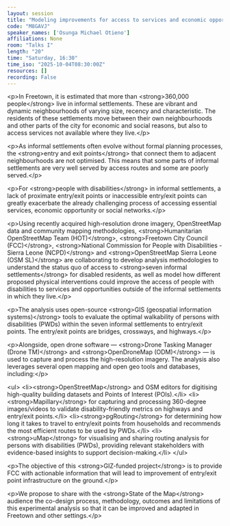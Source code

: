 ```yaml
---
layout: session
title: "Modeling improvements for access to services and economic opportunities for disabled people in Freetown’s informal settlements"
code: "M8GAVJ"
speaker_names: ['Osunga Michael Otieno']
affiliations: None
room: "Talks I"
length: "20"
time: "Saturday, 16:30"
time_iso: "2025-10-04T08:30:00Z"
resources: []
recording: False
---
```


&lt;p&gt;In Freetown, it is estimated that more than &lt;strong&gt;360,000 people&lt;/strong&gt; live in informal settlements. These are vibrant and dynamic neighbourhoods of varying size, recency and characteristic. The residents of these settlements move between their own neighbourhoods and other parts of the city for economic and social reasons, but also to access services not available where they live.&lt;/p&gt;
  
 &lt;p&gt;As informal settlements often evolve without formal planning processes, the &lt;strong&gt;entry and exit points&lt;/strong&gt; that connect them to adjacent neighbourhoods are not optimised. This means that some parts of informal settlements are very well served by access routes and some are poorly served.&lt;/p&gt;
  
  &lt;p&gt;For &lt;strong&gt;people with disabilities&lt;/strong&gt; in informal settlements, a lack of proximate entry/exit points or inaccessible entry/exit points can greatly exacerbate the already challenging process of accessing essential services, economic opportunity or social networks.&lt;/p&gt;
  
  &lt;p&gt;Using recently acquired high-resolution drone imagery, OpenStreetMap data and community mapping methodologies, &lt;strong&gt;Humanitarian OpenStreetMap Team (HOT)&lt;/strong&gt;, &lt;strong&gt;Freetown City Council (FCC)&lt;/strong&gt;, &lt;strong&gt;National Commission for People with Disabilities - Sierra Leone (NCPD)&lt;/strong&gt; and &lt;strong&gt;OpenStreetMap Sierra Leone (OSM SL)&lt;/strong&gt; are collaborating to develop analysis methodologies to understand the status quo of access to &lt;strong&gt;seven informal settlements&lt;/strong&gt; for disabled residents, as well as model how different proposed physical interventions could improve the access of people with disabilities to services and opportunities outside of the informal settlements in which they live.&lt;/p&gt;
  
  &lt;p&gt;The analysis uses open-source &lt;strong&gt;GIS (geospatial information systems)&lt;/strong&gt; tools to evaluate the optimal walkability of persons with disabilities (PWDs) within the seven informal settlements to entry/exit points. The entry/exit points are bridges, crossways, and highways.&lt;/p&gt;
  
  &lt;p&gt;Alongside, open drone software — &lt;strong&gt;Drone Tasking Manager (Drone TM)&lt;/strong&gt; and &lt;strong&gt;OpenDroneMap (ODM)&lt;/strong&gt; — is used to capture and process the high-resolution imagery. The analysis also leverages several open mapping and open geo tools and databases, including:&lt;/p&gt;
  
  &lt;ul&gt;
    &lt;li&gt;&lt;strong&gt;OpenStreetMap&lt;/strong&gt; and OSM editors for digitising high-quality building datasets and Points of Interest (POIs).&lt;/li&gt;
    &lt;li&gt;&lt;strong&gt;Mapillary&lt;/strong&gt; for capturing and processing 360-degree images/videos to validate disability-friendly metrics on highways and entry/exit points.&lt;/li&gt;
    &lt;li&gt;&lt;strong&gt;pgRouting&lt;/strong&gt; for determining how long it takes to travel to entry/exit points from households and recommends the most efficient routes to be used by PWDs.&lt;/li&gt;
    &lt;li&gt;&lt;strong&gt;uMap&lt;/strong&gt; for visualising and sharing routing analysis for persons with disabilities (PWDs), providing relevant stakeholders with evidence-based insights to support decision-making.&lt;/li&gt;
  &lt;/ul&gt;
  
  &lt;p&gt;The objective of this &lt;strong&gt;GIZ-funded project&lt;/strong&gt; is to provide FCC with actionable information that will lead to improvement of entry/exit point infrastructure on the ground.&lt;/p&gt;
  
  &lt;p&gt;We propose to share with the &lt;strong&gt;State of the Map&lt;/strong&gt; audience the co-design process, methodology, outcomes and limitations of this experimental analysis so that it can be improved and adapted in Freetown and other settings.&lt;/p&gt;

